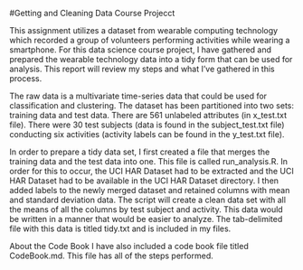 #Getting and Cleaning Data Course Projecct

This assignment utilizes a dataset from wearable computing technology which recorded a group of volunteers performing activities while wearing a smartphone. For this data science course project, I have gathered and prepared the wearable technology data into a tidy form that can be used for analysis. This report will review my steps and what I’ve gathered in this process. 

The raw data is a multivariate time-series data that could be used for classification and clustering. The dataset has been partitioned into two sets: training data and test data. There are 561 unlabeled attributes (in x_test.txt file). There were 30 test subjects (data is found in the subject_test.txt file) conducting six activities (activity labels can be found in the y_test.txt file).

In order to prepare a tidy data set, I first created a file that merges the training data and the test data into one. This file is called run_analysis.R. In order for this to occur, the UCI HAR Dataset had to be extracted and the UCI HAR Dataset had to be available in the UCI HAR Dataset directory. I then added labels to the newly merged dataset and retained columns with mean and standard deviation data. The script will create a clean data set with all the means of all the columns by test subject and activity. This data would be written in a manner that would be easier to analyze. The tab-delimited file with this data is titled tidy.txt and is included in my files. 

About the Code Book
I have also included a code book file titled CodeBook.md. This file has all of the steps performed.
